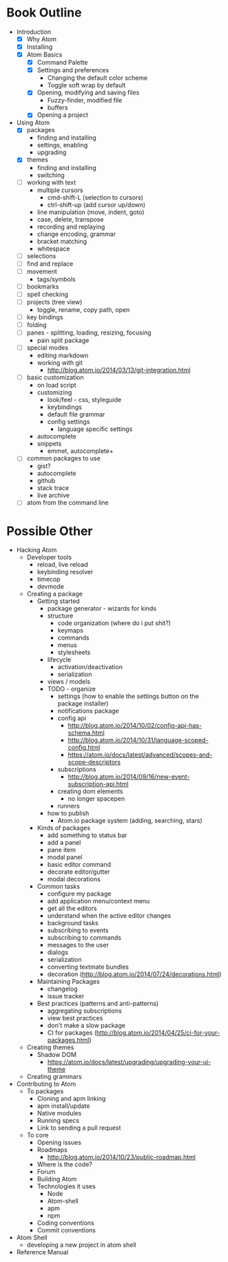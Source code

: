 # Book Outline

* Introduction
  * [x] Why Atom
  * [x] Installing
  * [x] Atom Basics
    * [x] Command Palette
    * [x] Settings and preferences
      * Changing the default color scheme
      * Toggle soft wrap by default
    * [x] Opening, modifying and saving files
      * Fuzzy-finder, modified file
      * buffers
    * [x] Opening a project
* Using Atom
  * [x] packages
    * finding and installing
    * settings, enabling
    * upgrading
  * [x] themes
    * finding and installing
    * switching
  * [ ] working with text
    * multiple cursors
      - cmd-shift-L (selection to cursors)
      - ctrl-shift-up (add cursor up/down)
    * line manipulation (move, indent, goto)
    * case, delete, transpose
    * recording and replaying
    * change encoding, grammar
    * bracket matching
    * whitespace
  * [ ] selections
  * [ ] find and replace
  * [ ] movement
    * tags/symbols
  * [ ] bookmarks
  * [ ] spell checking
  * [ ] projects (tree view)
    * toggle, rename, copy path, open
  * [ ] key bindings
  * [ ] folding
  * [ ] panes - splitting, loading, resizing, focusing
    * pain split package
  * [ ] special modes
    * editing markdown
    * working with git
      * http://blog.atom.io/2014/03/13/git-integration.html
  * [ ] basic customization
    * on load script
    * customizing
      * look/feel - css, styleguide
      * keybindings
      * default file grammar
      * config settings
        * language specific settings
    * autocomplete
    * snippets
      * emmet, autocomplete+
  * [ ] common packages to use
    * gist?
    * autocomplete
    * github
    * stack trace
    * live archive
  * [ ] atom from the command line

# Possible Other

* Hacking Atom
  * Developer tools
    - reload, live reload
    - keybinding resolver
    - timecop
    - devmode
  * Creating a package
    * Getting started
      * package generator - wizards for kinds
      * structure
        * code organization (where do i put shit?)
        * keymaps
        * commands
        * menus
        * stylesheets
      * lifecycle
        * activation/deactivation
        * serialization
      * views / models
      * TODO - organize
        * settings (how to enable the settings button on the package installer)
        * notifications package
        * config api
          - http://blog.atom.io/2014/10/02/config-api-has-schema.html
          - http://blog.atom.io/2014/10/31/language-scoped-config.html
          - https://atom.io/docs/latest/advanced/scopes-and-scope-descriptors
        * subscriptions
          - http://blog.atom.io/2014/09/16/new-event-subscription-api.html
        * creating dom elements
          - no longer spacepen
        * runners
      * how to publish
        * Atom.io package system (adding, searching, stars)
    * Kinds of packages
      * add something to status bar
      * add a panel
      * pane item
      * modal panel
      * basic editor command
      * decorate editor/gutter
      * modal decorations
    * Common tasks
      * configure my package
      * add application menu/context menu
      * get all the editors
      * understand when the active editor changes
      * background tasks
      * subscribing to events
      * subscribing to commands
      * messages to the user
      * dialogs
      * serialization
      * converting textmate bundles
      * decoration (http://blog.atom.io/2014/07/24/decorations.html)
    * Maintaining Packages
      * changelog
      * issue tracker
    * Best practices (patterns and anti-patterns)
      * aggregating subscriptions
      * view best practices
      * don't make a slow package
      * CI for packages (http://blog.atom.io/2014/04/25/ci-for-your-packages.html)
  * Creating themes
    * Shadow DOM
      - https://atom.io/docs/latest/upgrading/upgrading-your-ui-theme
  * Creating grammars
* Contributing to Atom
  * To packages
    * Cloning and apm linking
    * apm install/update
    * Native modules
    * Running specs
    * Link to sending a pull request
  * To core
    * Opening issues
    * Roadmaps
      - http://blog.atom.io/2014/10/23/public-roadmap.html
    * Where is the code?
    * Forum
    * Building Atom
    * Technologies it uses
      * Node
      * Atom-shell
      * apm
      * npm
    * Coding conventions
    * Commit conventions
* Atom Shell
  * developing a new project in atom shell
* Reference Manual
